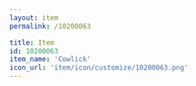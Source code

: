 ```yaml
---
layout: item
permalink: /10200063

title: Item
id: 10200063
item_name: 'Cowlick'
icon_url: 'item/icon/customize/10200063.png'
---
```

